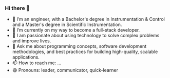 ### Hi there 👋

<!--
**Ruta-Makwana/Ruta-Makwana** is a ✨ _special_ ✨ repository because its `README.md` (this file) appears on your GitHub profile.

Here are some ideas to get you started:

- 🔭 I’m an engineer, with a Bachelor's degree in Instrumentation & Control and a Master's degree in Scientific Instrumentation.
- 🌱 I’m currently on my way to become a full-stack developer.
- 🤔 I am passionate about using technology to solve complex problems and improve lives.
- 💬 Ask me about programming concepts, software development methodologies, and best practices for building high-quality, scalable applications. 
- 📫 How to reach me: ...
- 😄 Pronouns: leader, communicator, passionate
-->

- 🔭 I’m an engineer, with a Bachelor's degree in Instrumentation & Control and a Master's degree in Scientific Instrumentation.
- 🌱 I’m currently on my way to become a full-stack developer.
- 🤔 I am passionate about using technology to solve complex problems and improve lives.
- 💬 Ask me about programming concepts, software development methodologies, and best practices for building high-quality, scalable applications. 
- 📫 How to reach me: ...
- 😄 Pronouns: leader, communicator, quick-learner
